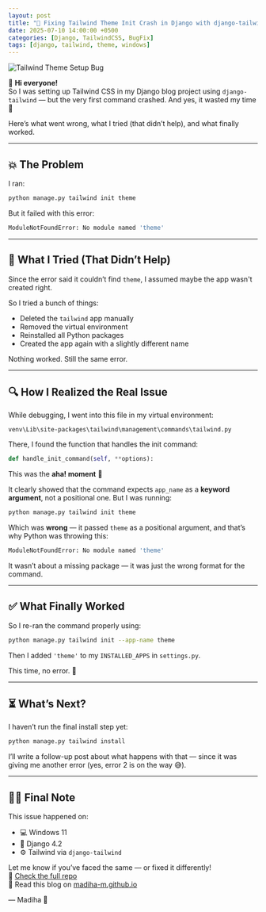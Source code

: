```yaml
---
layout: post
title: "🐛 Fixing Tailwind Theme Init Crash in Django with django-tailwind"
date: 2025-07-10 14:00:00 +0500
categories: [Django, TailwindCSS, BugFix]
tags: [django, tailwind, theme, windows]
---
```


![Tailwind Theme Setup Bug](../assets/images/tailwind-bug-banner.png)

👋 **Hi everyone!**  
So I was setting up Tailwind CSS in my Django blog project using `django-tailwind` — but the very first command crashed. And yes, it wasted my time 😤

Here’s what went wrong, what I tried (that didn’t help), and what finally worked.

---

## 💥 The Problem

I ran:

```bash
python manage.py tailwind init theme
```

But it failed with this error:

```bash
ModuleNotFoundError: No module named 'theme'
```

---

## 🧪 What I Tried (That Didn’t Help)

Since the error said it couldn’t find `theme`, I assumed maybe the app wasn't created right.

So I tried a bunch of things:

- Deleted the `tailwind` app manually
- Removed the virtual environment
- Reinstalled all Python packages
- Created the app again with a slightly different name

Nothing worked. Still the same error.

---

## 🔍 How I Realized the Real Issue

While debugging, I went into this file in my virtual environment:

```
venv\Lib\site-packages\tailwind\management\commands\tailwind.py
```

There, I found the function that handles the init command:

```python
def handle_init_command(self, **options):
```

This was the **aha! moment** 🤯

It clearly showed that the command expects `app_name` as a **keyword argument**, not a positional one. But I was running:

```bash
python manage.py tailwind init theme
```

Which was **wrong** — it passed `theme` as a positional argument, and that’s why Python was throwing this:

```bash
ModuleNotFoundError: No module named 'theme'
```

It wasn’t about a missing package — it was just the wrong format for the command.

---

## ✅ What Finally Worked

So I re-ran the command properly using:

```bash
python manage.py tailwind init --app-name theme
```

Then I added `'theme'` to my `INSTALLED_APPS` in `settings.py`.

This time, no error. 🎉

---

## ⏳ What’s Next?

I haven’t run the final install step yet:

```bash
python manage.py tailwind install
```

I’ll write a follow-up post about what happens with that — since it was giving me another error (yes, error 2 is on the way 😅).

---

## 🙋‍♀️ Final Note

This issue happened on:

- 💻 Windows 11
- 🐍 Django 4.2
- ⚙️ Tailwind via `django-tailwind`

Let me know if you’ve faced the same — or fixed it differently!  
🔗 [Check the full repo](https://github.com/madiha-m/bug_to_blog.git)  
📝 Read this blog on [madiha-m.github.io](https://madiha-m.github.io)

— Madiha 💙

